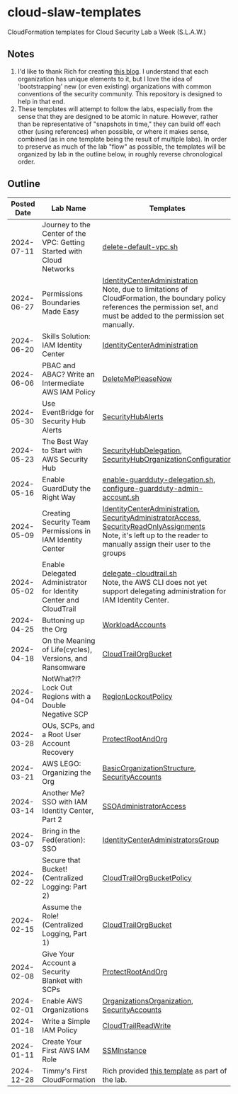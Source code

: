 # cloud-slaw-templates

CloudFormation templates for Cloud Security Lab a Week (S.L.A.W.)

## Notes

1. I'd like to thank Rich for creating [this blog](https://slaw.securosis.com/). I understand that each organization
   has unique elements to it, but I love the idea of 'bootstrapping' new (or even existing)
   organizations with common conventions of the security community. This repository is
   designed to help in that end.
2. These templates will attempt to follow the labs, especially from the sense that they
   are designed to be atomic in nature. However, rather than be representative of
   "snapshots in time," they can build off each other (using references) when possible, or
   where it makes sense, combined (as in one template being the result of multiple labs).
   In order to preserve as much of the lab "flow" as possible, the templates will be
   organized by lab in the outline below, in roughly reverse chronological order.

## Outline

| Posted Date | Lab Name                                                              | Templates                                                                                                                                                                                                                                                                                                                                      |
| ----------- | --------------------------------------------------------------------- | ---------------------------------------------------------------------------------------------------------------------------------------------------------------------------------------------------------------------------------------------------------------------------------------------------------------------------------------------- |
| 2024-07-11  | Journey to the Center of the VPC: Getting Started with Cloud Networks | [delete-default-vpc.sh](./scripts/delete-default-vpc.sh)                                                                                                                                                                                                                                                                                       |
| 2024-06-27  | Permissions Boundaries Made Easy                                      | [IdentityCenterAdministration](./accounts/IAM/IdentityCenterAdministration.template)<br />Note, due to limitations of CloudFormation, the boundary policy references the permission set, and must be added to the permission set manually.                                                                                                     |
| 2024-06-20  | Skills Solution: IAM Identity Center                                  | [IdentityCenterAdministration](./accounts/IAM/IdentityCenterAdministration.template)                                                                                                                                                                                                                                                           |
| 2024-06-06  | PBAC and ABAC? Write an Intermediate AWS IAM Policy                   | [DeleteMePleaseNow](./accounts/TestAccount1/DeleteMePleaseNow.template)                                                                                                                                                                                                                                                                        |
| 2024-05-30  | Use EventBridge for Security Hub Alerts                               | [SecurityHubAlerts](./accounts/Management/SecurityHubAlerts.template)                                                                                                                                                                                                                                                                          |
| 2024-05-23  | The Best Way to Start with AWS Security Hub                           | [SecurityHubDelegation](./accounts/Management/SecurityHubDelegation.template), [SecurityHubOrganizationConfiguration](./accounts/SecurityAudit/SecurityHubOrganizationConfiguration.template)                                                                                                                                                  |
| 2024-05-16  | Enable GuardDuty the Right Way                                        | [enable-guardduty-delegation.sh](./scripts/enable-guardduty-delegation.sh), [configure-guardduty-admin-account.sh](./scripts/configure-guardduty-admin-account.sh)                                                                                                                                                                             |
| 2024-05-09  | Creating Security Team Permissions in IAM Identity Center             | [IdentityCenterAdministration](./accounts/IAM/IdentityCenterAdministration.template), [SecurityAdministratorAccess](./accounts/IAM/SecurityAdministratorAccess.template), [SecurityReadOnlyAssignments](./accounts/IAM/SecurityReadOnlyAssignments.template)<br />Note, it's left up to the reader to manually assign their user to the groups |
| 2024-05-02  | Enable Delegated Administrator for Identity Center and CloudTrail     | [delegate-cloudtrail.sh](./scripts/delegate-cloudtrail.sh)<br />Note, the AWS CLI does not yet support delegating administration for IAM Identity Center.                                                                                                                                                                                      |
| 2024-04-25  | Buttoning up the Org                                                  | [WorkloadAccounts](./accounts/Management/WorkloadAccounts.template)                                                                                                                                                                                                                                                                            |
| 2024-04-18  | On the Meaning of Life(cycles), Versions, and Ransomware              | [CloudTrailOrgBucket](./accounts/LogArchive/CloudTrailOrgBucket.template)                                                                                                                                                                                                                                                                      |
| 2024-04-04  | NotWhat?!? Lock Out Regions with a Double Negative SCP                | [RegionLockoutPolicy](./accounts/Management/RegionLockoutPolicy.template)                                                                                                                                                                                                                                                                      |
| 2024-03-28  | OUs, SCPs, and a Root User Account Recovery                           | [ProtectRootAndOrg](./accounts/Management/ProtectRootAndOrg.template)                                                                                                                                                                                                                                                                          |
| 2024-03-21  | AWS LEGO: Organizing the Org                                          | [BasicOrganizationStructure](./accounts/Management/BasicOrganizationStructure.template), [SecurityAccounts](./accounts/Management/SecurityAccounts.template)                                                                                                                                                                                   |
| 2024-03-14  | Another Me? SSO with IAM Identity Center, Part 2                      | [SSOAdministratorAccess](./accounts/Management/SSOAdministratorAccess.template)                                                                                                                                                                                                                                                                |
| 2024-03-07  | Bring in the Fed(eration): SSO                                        | [IdentityCenterAdministratorsGroup](./accounts/Management/IdentityCenterAdministratorsGroup.template)                                                                                                                                                                                                                                          |
| 2024-02-22  | Secure that Bucket! (Centralized Logging: Part 2)                     | [CloudTrailOrgBucketPolicy](./accounts/LogArchive/CloudTrailOrgBucketPolicy.template)                                                                                                                                                                                                                                                          |
| 2024-02-15  | Assume the Role! (Centralized Logging, Part 1)                        | [CloudTrailOrgBucket](./accounts/LogArchive/CloudTrailOrgBucket.template)                                                                                                                                                                                                                                                                      |
| 2024-02-08  | Give Your Account a Security Blanket with SCPs                        | [ProtectRootAndOrg](./accounts/Management/ProtectRootAndOrg.template)                                                                                                                                                                                                                                                                          |
| 2024-02-01  | Enable AWS Organizations                                              | [OrganizationsOrganization](./accounts/Management/OrganizationsOrganization.template), [SecurityAccounts](./accounts/Management/SecurityAccounts.template)                                                                                                                                                                                     |
| 2024-01-18  | Write a Simple IAM Policy                                             | [CloudTrailReadWrite](./accounts/Management/CloudTrailReadWrite.template)                                                                                                                                                                                                                                                                      |
| 2024-01-11  | Create Your First AWS IAM Role                                        | [SSMInstance](./accounts/Management/SSMInstance.template)                                                                                                                                                                                                                                                                                      |
| 2024-12-28  | Timmy's First CloudFormation                                          | Rich provided [this template](https://cloudslaw.s3.us-west-2.amazonaws.com/sns.template?utm_source=slaw.securosis.com&utm_medium=referral&utm_campaign=timmy-s-first-cloudformation) as part of the lab.                                                                                                                                       |
